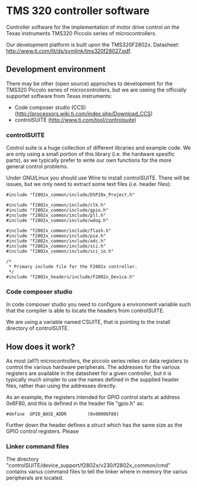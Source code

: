 # TMS 320 controller software
Controller software for the implementation of motor drive control on the Texas instruments TMS320 Piccolo series of microcontrollers.

Our development platform is built upon the TMS320F2802x. Datasheet: <http://www.ti.com/lit/ds/symlink/tms320f28027.pdf>.

## Development environment
There may be other (open source) approches to development for the TMS320 Piccolo series of microcontrollers, but we are useing the officially supportet software from Texas instruments:
* Code composer studio (CCS) (<http://processors.wiki.ti.com/index.php/Download_CCS>)
* controlSUITE (<http://www.ti.com/tool/controlsuite>)

### controlSUITE
Control suite is a huge collection of different libraries and example code. We are only using a small portion of this library (i.e. the hardware spesific parts), as we typically prefer to write our own functions for the more general control problems.

Under GNU/Linux you should use Wine to install controlSUITE. There will be issues, but we only need to extract some text files (i.e. header files):

```
#include "f2802x_common/include/DSP28x_Project.h"

#include "f2802x_common/include/clk.h"
#include "f2802x_common/include/gpio.h"
#include "f2802x_common/include/pll.h"
#include "f2802x_common/include/wdog.h"

#include "f2802x_common/include/flash.h"
#include "f2802x_common/include/pie.h"
#include "f2802x_common/include/adc.h"
#include "f2802x_common/include/sci.h"
#include "f2802x_common/include/sci_io.h"

/*
 * Primary include file for the F2802x controller.
 */
#include "f2802x_headers/include/F2802x_Device.h"
```

### Code composer studio
In code composer studio you need to configure a environment variable such that the compiler is able to locate the headers from controlSUITE.

We are using a variable named CSUITE, that is pointing to the install directory of controlSUITE.

## How does it work?
As most (all?) microcontrollers, the piccolo series relies on data registers to control the various hardware peripherals. The addresses for the various registers are available in the datasheet for a given controller, but it is typically much simpler to use the names defined in the supplied header files, rather than using the addresses directly.

As an example, the registers intended for GPIO control starts at address 0x6F80, and this is defined in the header file "gpio.h" as:
```
#define  GPIO_BASE_ADDR        (0x00006F80)
```
Further down the header defines a struct which has the same size as the GPIO control registers. Please 

### Linker command files
The directory "controlSUITE/device_support/f2802x/v230/f2802x_common/cmd" contains varius command files to tell the linker where in memory the varius peripherals are located.
